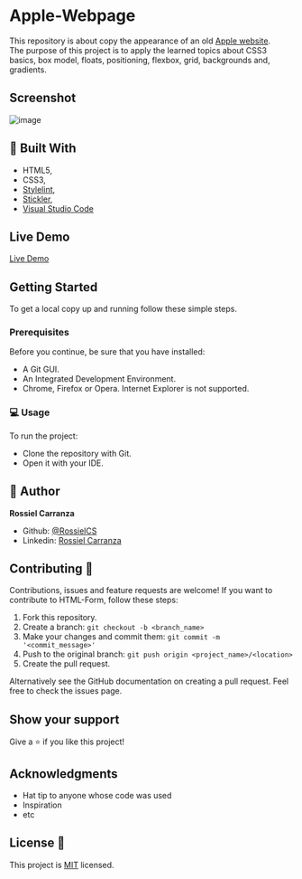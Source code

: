 # Apple-Webpage

This repository is about copy the appearance of an old [Apple website](https://web.archive.org/web/20140301004610/http://www.apple.com/).   
The purpose of this project is to apply the learned topics about CSS3 basics, box model, floats, positioning, flexbox, grid, backgrounds and, gradients.

## Screenshot
![image](https://user-images.githubusercontent.com/60085697/75983165-c5020180-5ec6-11ea-9c96-3032c044d71b.png)

## :hammer: Built With

- HTML5,
- CSS3,
- [Stylelint](https://stylelint.io/),
- [Stickler](https://stickler-ci.com/),
- [Visual Studio Code](https://code.visualstudio.com/)

## Live Demo
[Live Demo](https://raw.githack.com/RossielCS/Apple-Webpage/Patch/index.html)

  
## Getting Started
To get a local copy up and running follow these simple steps.

### Prerequisites

Before you continue, be sure that you have installed:
* A Git GUI.
* An Integrated Development Environment.
* Chrome, Firefox or Opera. Internet Explorer is not supported. 

### :computer: Usage
To run the project:  
- Clone the repository with Git.
- Open it with your IDE.
  

## :woman: Author

**Rossiel Carranza**

* Github: [@RossielCS](https://github.com/RossielCS)
* Linkedin: [Rossiel Carranza](https://www.linkedin.com/in/rossiel-carranza/)

## Contributing 🤝 

Contributions, issues and feature requests are welcome!
If you want to contribute to HTML-Form, follow these steps:

1. Fork this repository.
2. Create a branch: `git checkout -b <branch_name>`
3. Make your changes and commit them: `git commit -m '<commit_message>'`
4. Push to the original branch: `git push origin <project_name>/<location>`
5. Create the pull request.

Alternatively see the GitHub documentation on creating a pull request.
Feel free to check the issues page.

## Show your support
Give a ⭐️ if you like this project!


## Acknowledgments
* Hat tip to anyone whose code was used
* Inspiration
* etc
 

## License 📝
This project is [MIT](https://github.com/microverseinc/readme-template/blob/master/lic.url) licensed.
